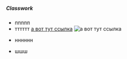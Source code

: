 ##### Classwork
+ ппппп 
+ тттттт
[а вот тут ссылка](WWW.github.com "ляляля")
![а вот тут ссылка](https://www.hdwallpapers.in/walls/small_sea_wave_hdtv_1080p-HD.jpg "наша картинка")
- нннннн
* шшш
